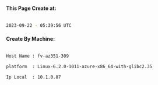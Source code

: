 
   
#### This Page Create at:

```bash

2023-09-22 - 05:39:56 UTC

```

#### Create By Machine:

```bash

Host Name : fv-az351-309

platform  : Linux-6.2.0-1011-azure-x86_64-with-glibc2.35

Ip Local  : 10.1.0.87

```

